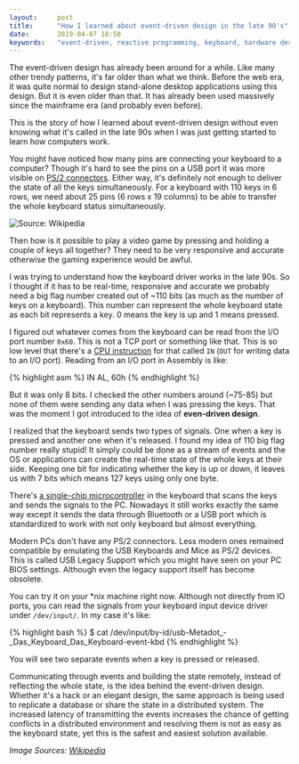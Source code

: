 ```yaml
---
layout:     post
title:      "How I learned about event-driven design in the late 90's"
date:       2019-04-07 18:50
keywords:   "event-driven, reactive programming, keyboard, hardware design, assembly x86, late 90's, distributed systems, event sourcing"
---
```


The event-driven design has already been around for a while. Like many other trendy patterns, it's far older than what we think. Before the web era, it was quite normal to design stand-alone desktop applications using this design. But it is even older than that. It has already been used massively since the mainframe era (and probably even before).

This is the story of how I learned about event-driven design without even knowing what it's called in the late 90s when I was just getting started to learn how computers work.

<!--more-->

You might have noticed how many pins are connecting your keyboard to a computer? Though it's hard to see the pins on a USB port it was more visible on [PS/2 connectors](https://en.wikipedia.org/wiki/PS/2_port). Either way, it's definitely not enough to deliver the state of all the keys simultaneously. For a keyboard with 110 keys in 6 rows, we need about 25 pins (6 rows x 19 columns) to be able to transfer the whole keyboard status simultaneously.

![Source: Wikipedia](https://upload.wikimedia.org/wikipedia/commons/f/f2/FunctionalCircuitDiagramOfKeyboardNumPadScanningProcedure-small.gif)

Then how is it possible to play a video game by pressing and holding a couple of keys all together? They need to be very responsive and accurate otherwise the gaming experience would be awful.

I was trying to understand how the keyboard driver works in the late 90s. So I thought if it has to be real-time, responsive and accurate we probably need a big flag number created out of ~110 bits (as much as the number of keys on a keyboard). This number can represent the whole keyboard state as each bit represents a key. 0 means the key is up and 1 means pressed.

I figured out whatever comes from the keyboard can be read from the I/O port number `0x60`. This is not a TCP port or something like that. This is so low level that there's a [CPU instruction](https://stackoverflow.com/questions/3215878/what-are-in-out-instructions-in-x86-used-for) for that called `IN` (`OUT` for writing data to an I/O port). Reading from an I/O port in Assembly is like:

{% highlight asm %}
IN AL, 60h
{% endhighlight %}

But it was only 8 bits. I checked the other numbers around (~75-85) but none of them were sending any data when I was pressing the keys. That was the moment I got introduced to the idea of **even-driven design**. 

I realized that the keyboard sends two types of signals. One when a key is pressed and another one when it's released. I found my idea of 110 big flag number really stupid! It simply could be done as a stream of events and the OS or applications can create the real-time state of the whole keys at their side. Keeping one bit for indicating whether the key is up or down, it leaves us with 7 bits which means 127 keys using only one byte.

There's [a single-chip microcontroller](https://en.wikipedia.org/wiki/Intel_MCS-48) in the keyboard that scans the keys and sends the signals to the PC. Nowadays it still works exactly the same way except it sends the data through Bluetooth or a USB port which is standardized to work with not only keyboard but almost everything. 

Modern PCs don't have any PS/2 connectors. Less modern ones remained compatible by emulating the USB Keyboards and Mice as PS/2 devices. This is called USB Legacy Support which you might have seen on your PC BIOS settings. Although even the legacy support itself has become obsolete.

You can try it on your *nix machine right now. Although not directly from IO ports, you can read the signals from your keyboard input device driver under `/dev/input/`. In my case it's like:

{% highlight bash %}
$ cat /dev/input/by-id/usb-Metadot_-_Das_Keyboard_Das_Keyboard-event-kbd
{% endhighlight %}

You will see two separate events when a key is pressed or released.

Communicating through events and building the state remotely, instead of reflecting the whole state, is the idea behind the event-driven design. Whether it's a hack or an elegant design, the same approach is being used to replicate a database or share the state in a distributed system. The increased latency of transmitting the events increases the chance of getting conflicts in a distributed environment and resolving them is not as easy as the keyboard state, yet this is the safest and easiest solution available.

*Image Sources: [Wikipedia](https://en.wikipedia.org/wiki/Computer_keyboard)*
